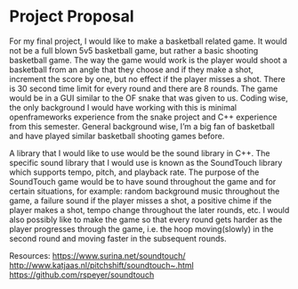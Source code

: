 # Project Proposal
For my final project, I would like to make a basketball related game. It would not be a full blown 5v5 basketball game, but rather a basic shooting basketball game. The way the game would work is the player would shoot a basketball from an angle that they choose and if they make a shot, increment the score by one, but no effect if the player misses a shot. There is 30 second time limit for every round and there are 8 rounds. The game would be in a GUI similar to the OF snake that was given to us. Coding wise, the only background I would have working with this is minimal openframeworks experience from the snake project and C++ experience from this semester. General background wise, I’m a big fan of basketball and have played similar basketball shooting games before.

A library that I would like to use would be the sound library in C++. The specific sound library that I would use is known as the SoundTouch library which supports tempo, pitch, and playback rate. The purpose of the SoundTouch game would be to have sound throughout the game and for certain situations, for example: random background music throughout the game, a failure sound if the player misses a shot, a positive chime if the player makes a shot, tempo change throughout the later rounds, etc. I would also possibly like to make the game so that every round gets harder as the player progresses through the game, i.e. the hoop moving(slowly) in the second round and moving faster in the subsequent rounds. 


Resources:
https://www.surina.net/soundtouch/
http://www.katjaas.nl/pitchshift/soundtouch~.html
https://github.com/rspeyer/soundtouch

